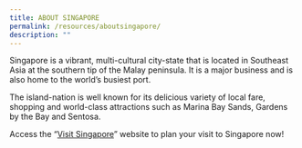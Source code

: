 ```yaml
---
title: ABOUT SINGAPORE
permalink: /resources/aboutsingapore/
description: ""
---
```

Singapore is a vibrant, multi-cultural city-state that is located in Southeast Asia at the southern tip of the Malay peninsula. It is a major business and is also home to the world’s busiest port.

The island-nation is well known for its delicious variety of local fare, shopping and world-class attractions such as Marina Bay Sands, Gardens by the Bay and Sentosa. 

Access the “[Visit Singapore](https://www.visitsingapore.com/en/)” website to plan your visit to Singapore now!